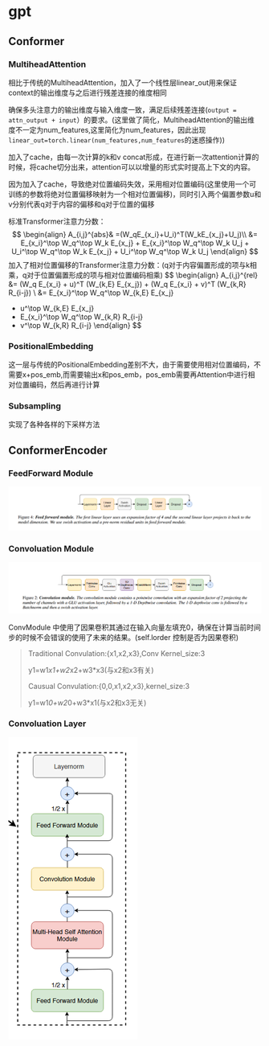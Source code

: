 # gpt

## Conformer

### MultiheadAttention

相比于传统的MultiheadAttention，加入了一个线性层linear_out用来保证context的输出维度与之后进行残差连接的维度相同

确保多头注意力的输出维度与输入维度一致，满足后续残差连接(`output = attn_output + input`）的要求。(这里做了简化，MultiheadAttention的输出维度不一定为num_features,这里简化为num_features，因此出现`linear_out=torch.linear(num_features,num_features`的迷惑操作))

加入了cache，由每一次计算的k和v concat形成，在进行新一次attention计算的时候，将cache切分出来，attention可以以增量的形式实时提高上下文的内容。

因为加入了cache，导致绝对位置编码失效，采用相对位置编码(这里使用一个可训练的参数将绝对位置偏移映射为一个相对位置偏移)，同时引入两个偏置参数u和v分别代表q对于内容的偏移和q对于位置的偏移

标准Transformer注意力分数：
$$
\begin{align}
A_{i,j}^{abs}& =(W_qE_{x_i}+U_i)^T(W_kE_{x_j}+U_j)\\
&= E_{x_i}^\top W_q^\top W_k E_{x_j} + E_{x_i}^\top W_q^\top W_k U_j + U_i^\top W_q^\top W_k E_{x_j} + U_i^\top W_q^\top W_k U_j
\end{align}
$$
加入了相对位置偏移的Transformer注意力分数：(q对于内容偏置形成的项与k相乘，q对于位置偏置形成的项与相对位置编码相乘)
$$
\begin{align}
A_{i,j}^{rel} 
&= (W_q E_{x_i} + u)^T (W_{k,E} E_{x_j}) + (W_q E_{x_i} + v)^T (W_{k,R} R_{i-j}) \\
&= E_{x_i}^\top W_q^\top W_{k,E} E_{x_j} 
  + u^\top W_{k,E} E_{x_j} 
  + E_{x_i}^\top W_q^\top W_{k,R} R_{i-j} 
  + v^\top W_{k,R} R_{i-j}
\end{align}
$$

### PositionalEmbedding

这一层与传统的PositionalEmbedding差别不大，由于需要使用相对位置编码，不需要x+pos_emb,而需要输出x和pos_emb，pos_emb需要再Attention中进行相对位置编码，然后再进行计算

### Subsampling

实现了各种各样的下采样方法

## ConformerEncoder

### FeedForward Module

![](./../../doc/pic/gpt2_conformerEncoder_FeedForward.png)

### Convoluation Module

![](./../../doc/pic/gpt2_conformerEncoder_ConvModule.png)

ConvModule 中使用了因果卷积其通过在输入向量左填充0，确保在计算当前时间步的时候不会错误的使用了未来的结果。(self.lorder 控制是否为因果卷积)

> Traditional Convulation:{x1,x2,x3},Conv Kernel_size:3
>
> y1=w1*x1+w2*x2+w3*x3(与x2和x3有关)
>
> Causual Convulation:{0,0,x1,x2,x3},kernel_size:3
>
> y1=w1*0+w2*0+w3*x1(与x2和x3无关)

### Convoluation Layer

![](./../../doc/pic/gpt2_conformerEncoder_EncoderLayer.png)

